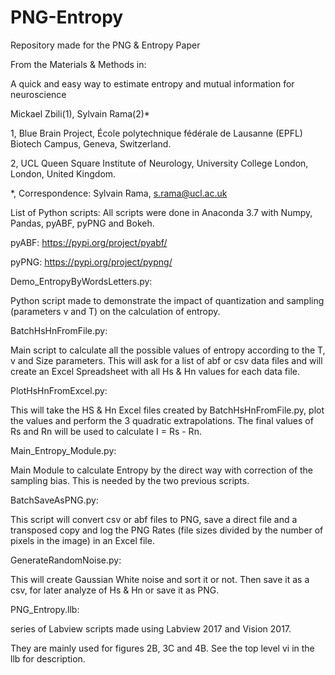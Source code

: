 # PNG-Entropy
Repository made for the PNG &amp; Entropy Paper

From the Materials & Methods in:
    
A quick and easy way to estimate entropy and mutual information for neuroscience

Mickael Zbili(1), Sylvain Rama(2)*

1, Blue Brain Project, École polytechnique fédérale de Lausanne (EPFL) Biotech Campus, Geneva, Switzerland.

2, UCL Queen Square Institute of Neurology, University College London, London, United Kingdom.

*, Correspondence: Sylvain Rama, s.rama@ucl.ac.uk


List of Python scripts:
All scripts were done in Anaconda 3.7 with Numpy, Pandas, pyABF, pyPNG and Bokeh.

pyABF: https://pypi.org/project/pyabf/

pyPNG: https://pypi.org/project/pypng/

Demo_EntropyByWordsLetters.py: 

Python script made to demonstrate the impact of quantization and sampling (parameters v and T) on the calculation of entropy.

BatchHsHnFromFile.py:

Main script to calculate all the possible values of entropy according to the T, v and Size parameters.
This will ask for a list of abf or csv data files and will create an Excel Spreadsheet with all Hs & Hn values for each data file.

PlotHsHnFromExcel.py:

This will take the HS & Hn Excel files created by BatchHsHnFromFile.py, plot the values and perform the 3 quadratic extrapolations.
The final values of Rs and Rn will be used to calculate I = Rs - Rn.

Main_Entropy_Module.py:

Main Module to calculate Entropy by the direct way with correction of the sampling bias. This is needed by the two previous scripts.

BatchSaveAsPNG.py:

This script will convert csv or abf files to PNG, save a direct file and a transposed copy and log the PNG Rates (file sizes divided by the number of pixels in the image) in an Excel file.

GenerateRandomNoise.py:

This will create Gaussian White noise and sort it or not. Then save it as a csv, for later analyze of Hs & Hn or save it as PNG.

PNG_Entropy.llb: 

series of Labview scripts made using Labview 2017 and Vision 2017.

They are mainly used for figures 2B, 3C and 4B. See the top level vi in the llb for description.
